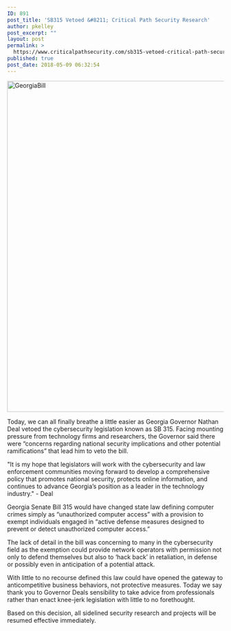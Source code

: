 ```yaml
---
ID: 891
post_title: 'SB315 Vetoed &#8211; Critical Path Security Research'
author: pkelley
post_excerpt: ""
layout: post
permalink: >
  https://www.criticalpathsecurity.com/sb315-vetoed-critical-path-security-research/
published: true
post_date: 2018-05-09 06:32:54
---
```

<img src="https://www.criticalpathsecurity.com/wp-content/uploads/2018/05/GeorgiaBill2-498029459-1024x768.jpg" alt="GeorgiaBill" width="1024" height="768" />

Today, we can all finally breathe a little easier as Georgia Governor Nathan Deal vetoed the cybersecurity legislation known as SB 315. Facing mounting pressure from technology firms and researchers, the Governor said there were “concerns regarding national security implications and other potential ramifications” that lead him to veto the bill.

"It is my hope that legislators will work with the cybersecurity and law enforcement communities moving forward to develop a comprehensive policy that promotes national security, protects online information, and continues to advance Georgia’s position as a leader in the technology industry." - Deal

Georgia Senate Bill 315 would have changed state law defining computer crimes simply as “unauthorized computer access” with a provision to exempt individuals engaged in “active defense measures designed to prevent or detect unauthorized computer access.”

The lack of detail in the bill was concerning to many in the cybersecurity field as the exemption could provide network operators with permission not only to defend themselves but also to ‘hack back’ in retaliation, in defense or possibly even in anticipation of a potential attack.

With little to no recourse defined this law could have opened the gateway to anticompetitive business behaviors, not protective measures. Today we say thank you to Governor Deals sensibility to take advice from professionals rather than enact knee-jerk legislation with little to no forethought.

Based on this decision, all sidelined security research and projects will be resumed effective immediately.